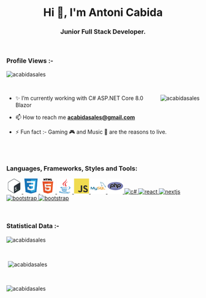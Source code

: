 <h1 align="center">Hi 👋, I'm Antoni Cabida</h1>
<h3 align="center">Junior Full Stack Developer.</h3>

<br>

<p align="right"> <h3>Profile Views :-</h3> <img src="https://komarev.com/ghpvc/?username=acabidasales&label=Profile%20views&color=0e75b6&style=flat"
    alt="acabidasales" /> 
  </p>

<br>

<p><img align="right" src="https://c.tenor.com/2uyENRmiUt0AAAAC/coding.gif" alt="acabidasales" /></p>


- ✨ I’m currently working with C# ASP.NET Core 8.0 Blazor

- 📫 How to reach me **acabidasales@gmail.com**

- ⚡ Fun fact :- Gaming 🎮 and Music 🎵 are the reasons to live.

<br>

<br>

<h3 align="left">Languages, Frameworks, Styles and Tools:</h3>
<p align="left"> <a href="https://es.wikipedia.org/wiki/Bash" target="_blank" rel="noreferrer">
    <img src="https://github.com/devicons/devicon/blob/1119b9f84c0290e0f0b38982099a2bd027a48bf1/icons/bash/bash-original.svg"
      alt="bash" width="40" height="40" /> </a> <a href="https://es.wikipedia.org/wiki/CSS" target="_blank"
    rel="noreferrer"> <img src="https://github.com/devicons/devicon/blob/1119b9f84c0290e0f0b38982099a2bd027a48bf1/icons/css3/css3-original.svg"
      alt="css3" width="40" height="40" /> </a> <a href="https://www.w3.org/html/" target="_blank" rel="noreferrer"> <img
      src="https://raw.githubusercontent.com/devicons/devicon/master/icons/html5/html5-original-wordmark.svg"
      alt="html5" width="40" height="40" /> </a> <a href="https://www.java.com" target="_blank" rel="noreferrer"> <img
      src="https://raw.githubusercontent.com/devicons/devicon/master/icons/java/java-original.svg" alt="java" width="40"
      height="40" /> </a> <a href="https://developer.mozilla.org/en-US/docs/Web/JavaScript" target="_blank"
    rel="noreferrer"> <img
      src="https://raw.githubusercontent.com/devicons/devicon/master/icons/javascript/javascript-original.svg"
      alt="javascript" width="40" height="40" /> </a> <a href="https://www.mysql.com/" target="_blank" rel="noreferrer"> <img
      src="https://raw.githubusercontent.com/devicons/devicon/master/icons/mysql/mysql-original-wordmark.svg"
      alt="mysql" width="40" height="40" /> </a></a><a href="https://www.php.net/manual/es/intro-whatis.php" target="_blank" rel="noreferrer"> <img
      src="https://raw.githubusercontent.com/devicons/devicon/master/icons/php/php-original.svg"
      alt="php" width="40" height="40" /> </a><a href="https://learn.microsoft.com/es-es/dotnet/csharp/" target="_blank" rel="noreferrer"> <img
      src="https://sitecloudy.com/wp-content/uploads/2023/07/Que-es-C-y-cuales-son-sus-ventajas-y-desventajas-2.png"
      alt="c#" width="40" height="40" /> </a><a href="https://es.react.dev/" target="_blank" rel="noreferrer"> <img
      src="https://upload.wikimedia.org/wikipedia/commons/thumb/4/47/React.svg/250px-React.svg.png"
      alt="react" width="40" height="40" /> </a><a href="https://i18nexus.com/_next/static/media/nextjs.e54be70c.svg" target="_blank" rel="noreferrer"> <img
      src="https://i18nexus.com/_next/static/media/nextjs.e54be70c.svg"
      alt="nextjs" width="40" height="40" /> </a><a href="https://getbootstrap.com/" target="_blank" rel="noreferrer"> <img
      src="https://upload.wikimedia.org/wikipedia/commons/thumb/b/b2/Bootstrap_logo.svg/800px-Bootstrap_logo.svg.png"
      alt="bootstrap" width="40" height="40" /> </a><a href="https://tailwindcss.com/" target="_blank" rel="noreferrer"> <img
      src="https://seeklogo.com/images/T/tailwind-css-logo-5AD4175897-seeklogo.com.png"
      alt="bootstrap" width="40" height="40" /> </a>
      </p>

<br>

<h3>Statistical Data :-</h3>

<p><img align="center"
    src="https://github-readme-stats.vercel.app/api/top-langs/?username=acabidasales&layout=compact&icon_color=bb2acf&bg_color=0d1117&text_color=ffffff"
    alt="acabidasales" 
    bg_color=#808080/></p>
<br>

<p>&nbsp;<img align="center" src="https://github-readme-stats.vercel.app/api?username=acabidasales&show_icons=true&locale=en&bg_color=0d1117&text_color=ffffff&repo=convoychat"
    alt="acabidasales" /></p>

<br>

<p><img align="center" src="https://github-readme-streak-stats.herokuapp.com/?user=acabidasales&theme=dark&background=0d1117&date_format=M%20j%5B%2C%20Y%5D" alt="acabidasales" /></p>
